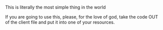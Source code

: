 This is literally the most simple thing in the world

If you are going to use this, please, for the love of god, take the code OUT of the client file and put it into one of your resources.
